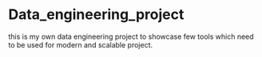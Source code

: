 # Data_engineering_project
this is my own data engineering project to showcase few tools which need to be used for modern and scalable project.
